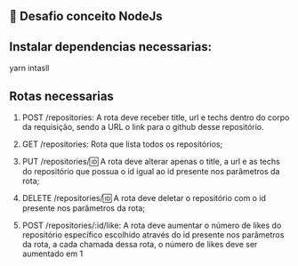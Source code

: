 ## 🚀 Desafio conceito NodeJs

## Instalar dependencias necessarias:

  yarn intasll

## Rotas necessarias

1. POST /repositories: A rota deve receber title, url e techs dentro do corpo da requisição, sendo a URL o link para o github desse repositório. 

2. GET /repositories: Rota que lista todos os repositórios;

3. PUT /repositories/:id: A rota deve alterar apenas o title, a url e as techs do repositório que possua o id igual ao id presente nos parâmetros da rota;

4. DELETE /repositories/:id: A rota deve deletar o repositório com o id presente nos parâmetros da rota;

5. POST /repositories/:id/like: A rota deve aumentar o número de likes do repositório específico escolhido através do id presente nos parâmetros da rota, a cada chamada dessa rota, o número de likes deve ser aumentado em 1